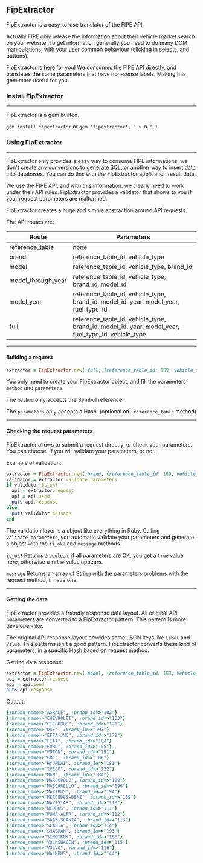 ## FipExtractor

FipExtractor is a easy-to-use translator of the FIPE API.

Actually FIPE only release the information about their vehicle market search on
your website. To get information generally you need to do many DOM manipulations,
with your user common behaviour (clicking in selects, and buttons).

FipExtractor is here for you! We consumes the FIPE API directly, and
translates the some parameters that have non-sense labels. Making this gem more useful for you.

### Install FipExtractor
---
FipExtractor is a gem builted.

``gem install fipextractor``  or ``gem 'fipextractor', '~> 0.0.1'``


### Using FipExtractor
---

FipExtractor only provides a easy way to consume FIPE informations, we don't create any
conversions to generate SQL, or another way to insert data into databases.
You can do this with the FipExtractor application result data.

We use the FIPE API, and with this information, we clearly need to work under their
API rules. FipExtractor provides a validator that shows to you if your request parameters
are malformed.

FipExtractor creates a huge and simple abstraction around API requests.

The API routes are:

|Route|Parameters|
|------|----------|
|reference_table|none|
|brand|reference_table_id, vehicle_type|
|model|reference_table_id, vehicle_type, brand_id|
|model_through_year|reference_table_id, vehicle_type, brand_id, model_id|
|model_year|reference_table_id, vehicle_type, brand_id, model_id, year, model_year, fuel_type_id|
|full|reference_table_id, vehicle_type, brand_id, model_id, year, model_year, fuel_type_id, vehicle_type|

---
#### Building a request

````ruby
extractor = FipExtractor.new(:full, {reference_table_id: 189, vehicle_type: :car, brand_id: 3, model_id: 7, model_year: "1999", year: "1999", fuel_type_id: 1})
````

You only need to create your FipExtractor object, and fill the parameters ``method`` and ``parameters``

The ``method`` only accepts the Symbol reference.

The ``parameters`` only accepts a Hash. (optional on ``:reference_table`` method)

---
#### Checking the request parameters

FipExtractor allows to submit a request directly, or check your parameters. You can choose, if you will validate your parameters, or not.

Example of validation:

````ruby
extractor = FipExtractor.new(:brand, {reference_table_id: 189, vehicle_type: :truck})
validator = extractor.validate_parameters
if validator.is_ok?
  api = extractor.request
  api = api.send
  puts api.response
else
  puts validator.message
end
````

The validation layer is a object like everything in Ruby. Calling ``validate_parameters``, you automatic validate your parameters and generate a object with the ``is_ok?`` and ``message`` methods.

``is_ok?`` Returns a ``boolean``, if all parameters are OK, you get a ``true`` value here, otherwise a ``false`` value appears.

``message`` Returns an array of String with the parameters problems with the request method, if have one.

---
#### Getting the data

FipExtractor provides a friendly response data layout. All original API parameters are converted to a FipExtractor pattern. This pattern is more developer-like.

The original API response layout provides some JSON keys like ``Label`` and ``Value``. This patterns isn't a good pattern. FipExtractor converts these kind of parameters, in a specific Hash based on request method.

Getting data response:
````ruby
extractor = FipExtractor.new(:model, {reference_table_id: 189, vehicle_type: :truck, brand_id: 102})
api = extractor.request
api = api.send
puts api.response
````

Output:

````ruby
{:brand_name=>"AGRALE", :brand_id=>"102"}
{:brand_name=>"CHEVROLET", :brand_id=>"103"}
{:brand_name=>"CICCOBUS", :brand_id=>"121"}
{:brand_name=>"DAF", :brand_id=>"197"}
{:brand_name=>"EFFA-JMC", :brand_id=>"179"}
{:brand_name=>"FIAT", :brand_id=>"104"}
{:brand_name=>"FORD", :brand_id=>"105"}
{:brand_name=>"FOTON", :brand_id=>"191"}
{:brand_name=>"GMC", :brand_id=>"106"}
{:brand_name=>"HYUNDAI", :brand_id=>"181"}
{:brand_name=>"IVECO", :brand_id=>"122"}
{:brand_name=>"MAN", :brand_id=>"184"}
{:brand_name=>"MARCOPOLO", :brand_id=>"108"}
{:brand_name=>"MASCARELLO", :brand_id=>"196"}
{:brand_name=>"MAXIBUS", :brand_id=>"194"}
{:brand_name=>"MERCEDES-BENZ", :brand_id=>"109"}
{:brand_name=>"NAVISTAR", :brand_id=>"110"}
{:brand_name=>"NEOBUS", :brand_id=>"111"}
{:brand_name=>"PUMA-ALFA", :brand_id=>"112"}
{:brand_name=>"SAAB-SCANIA", :brand_id=>"113"}
{:brand_name=>"SCANIA", :brand_id=>"114"}
{:brand_name=>"SHACMAN", :brand_id=>"193"}
{:brand_name=>"SINOTRUK", :brand_id=>"166"}
{:brand_name=>"VOLKSWAGEN", :brand_id=>"115"}
{:brand_name=>"VOLVO", :brand_id=>"116"}
{:brand_name=>"WALKBUS", :brand_id=>"144"}
````
